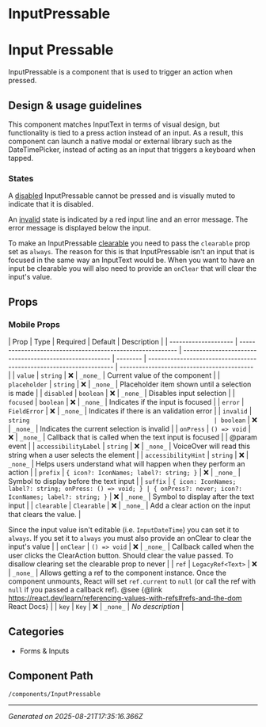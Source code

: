 # InputPressable

# Input Pressable

InputPressable is a component that is used to trigger an action when pressed.

## Design & usage guidelines

This component matches InputText in terms of visual design, but functionality is
tied to a press action instead of an input. As a result, this component can
launch a native modal or external library such as the DateTimePicker, instead of
acting as an input that triggers a keyboard when tapped.

### States

A
[disabled](../?path=/story/components-forms-and-inputs-inputpressable-mobile--disabled)
InputPressable cannot be pressed and is visually muted to indicate that it is
disabled.

An
[invalid](../?path=/story/components-forms-and-inputs-inputpressable-mobile--invalid)
state is indicated by a red input line and an error message. The error message
is displayed below the input.

To make an InputPressable
[clearable](../?path=/story/components-forms-and-inputs-inputpressable-mobile--clearable)
you need to pass the `clearable` prop set as `always`. The reason for this is
that InputPressable isn't an input that is focused in the same way an InputText
would be. When you want to have an input be clearable you will also need to
provide an `onClear` that will clear the input's value.

## Props

### Mobile Props

| Prop                 | Type                                                       | Required                                                | Default  | Description                                                         |
| -------------------- | ---------------------------------------------------------- | ------------------------------------------------------- | -------- | ------------------------------------------------------------------- | ------------------------------------------ |
| `value`              | `string`                                                   | ❌                                                      | `_none_` | Current value of the component                                      |
| `placeholder`        | `string`                                                   | ❌                                                      | `_none_` | Placeholder item shown until a selection is made                    |
| `disabled`           | `boolean`                                                  | ❌                                                      | `_none_` | Disables input selection                                            |
| `focused`            | `boolean`                                                  | ❌                                                      | `_none_` | Indicates if the input is focused                                   |
| `error`              | `FieldError`                                               | ❌                                                      | `_none_` | Indicates if there is an validation error                           |
| `invalid`            | `string                                                    | boolean`                                                | ❌       | `_none_`                                                            | Indicates the current selection is invalid |
| `onPress`            | `() => void`                                               | ❌                                                      | `_none_` | Callback that is called when the text input is focused              |
| @param event         |
| `accessibilityLabel` | `string`                                                   | ❌                                                      | `_none_` | VoiceOver will read this string when a user selects the element     |
| `accessibilityHint`  | `string`                                                   | ❌                                                      | `_none_` | Helps users understand what will happen when they perform an action |
| `prefix`             | `{ icon?: IconNames; label?: string; }`                    | ❌                                                      | `_none_` | Symbol to display before the text input                             |
| `suffix`             | `{ icon: IconNames; label?: string; onPress: () => void; } | { onPress?: never; icon?: IconNames; label?: string; }` | ❌       | `_none_`                                                            | Symbol to display after the text input     |
| `clearable`          | `Clearable`                                                | ❌                                                      | `_none_` | Add a clear action on the input that clears the value.              |

Since the input value isn't editable (i.e. `InputDateTime`) you can set it to
`always`. If you set it to `always` you must also provide an onClear to clear
the input's value | | `onClear` | `() => void` | ❌ | `_none_` | Callback called
when the user clicks the ClearAction button. Should clear the value passed. To
disallow clearing set the clearable prop to never | | `ref` | `LegacyRef<Text>`
| ❌ | `_none_` | Allows getting a ref to the component instance. Once the
component unmounts, React will set `ref.current` to `null` (or call the ref with
`null` if you passed a callback ref). @see {@link
https://react.dev/learn/referencing-values-with-refs#refs-and-the-dom React
Docs} | | `key` | `Key` | ❌ | `_none_` | _No description_ |

## Categories

- Forms & Inputs

## Component Path

`/components/InputPressable`

---

_Generated on 2025-08-21T17:35:16.366Z_
